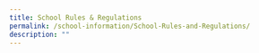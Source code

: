 ```yaml
---
title: School Rules & Regulations
permalink: /school-information/School-Rules-and-Regulations/
description: ""
---
```

